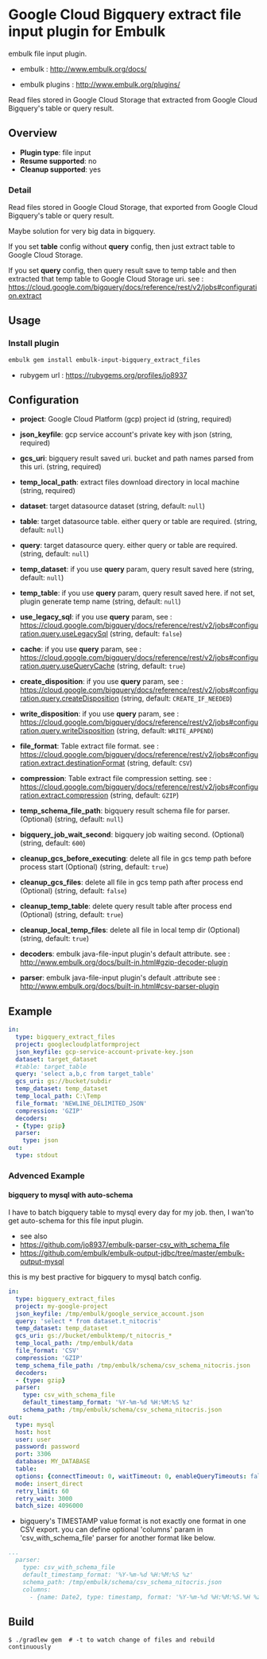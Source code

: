 # Google Cloud Bigquery extract file input plugin for Embulk 

embulk file input plugin. 

- embulk : http://www.embulk.org/docs/

- embulk plugins : http://www.embulk.org/plugins/

Read files stored in Google Cloud Storage that extracted from Google Cloud Bigquery's table or query result.

## Overview

* **Plugin type**: file input
* **Resume supported**: no
* **Cleanup supported**: yes

### Detail

Read files stored in Google Cloud Storage, that exported from Google Cloud Bigquery's table or query result.

Maybe solution for very big data in bigquery.

If you set  **table** config without **query** config, 
then just extract table to Google Cloud Storage.

If you set **query** config,
then query result save to temp table and then extracted that temp table to Google Cloud Storage uri.
see : https://cloud.google.com/bigquery/docs/reference/rest/v2/jobs#configuration.extract
   
## Usage

### Install plugin

```bash
embulk gem install embulk-input-bigquery_extract_files
```

* rubygem url : https://rubygems.org/profiles/jo8937


## Configuration

- **project**: Google Cloud Platform (gcp) project id (string, required)
- **json_keyfile**: gcp service account's private key with json (string, required)
- **gcs_uri**: bigquery result saved uri. bucket and path names parsed from this uri.  (string, required)
- **temp_local_path**: extract files download directory in local machine (string, required)

- **dataset**: target datasource dataset (string, default: `null`)
- **table**: target datasource table. either query or table are required. (string, default: `null`)
- **query**: target datasource query. either query or table are required. (string, default: `null`)

- **temp_dataset**: if you use **query** param, query result saved here  (string, default: `null`)
- **temp_table**: if you use **query** param, query result saved here. if not set, plugin generate temp name (string, default: `null`)
- **use_legacy_sql**: if you use **query** param, see : https://cloud.google.com/bigquery/docs/reference/rest/v2/jobs#configuration.query.useLegacySql (string, default: `false`)
- **cache**: if you use **query** param, see : https://cloud.google.com/bigquery/docs/reference/rest/v2/jobs#configuration.query.useQueryCache (string, default: `true`)
- **create_disposition**: if you use **query** param, see : https://cloud.google.com/bigquery/docs/reference/rest/v2/jobs#configuration.query.createDisposition (string, default: `CREATE_IF_NEEDED`)
- **write_disposition**: if you use **query** param, see : https://cloud.google.com/bigquery/docs/reference/rest/v2/jobs#configuration.query.writeDisposition (string, default: `WRITE_APPEND`)

- **file_format**: Table extract file format. see : https://cloud.google.com/bigquery/docs/reference/rest/v2/jobs#configuration.extract.destinationFormat (string, default: `CSV`)
- **compression**: Table extract file compression setting. see : https://cloud.google.com/bigquery/docs/reference/rest/v2/jobs#configuration.extract.compression (string, default: `GZIP`)

- **temp_schema_file_path**: bigquery result schema file for parser. (Optional) (string, default: `null`)

- **bigquery_job_wait_second**: bigquery job waiting second. (Optional) (string, default: `600`)

- **cleanup_gcs_before_executing**: delete all file in gcs temp path before process start (Optional) (string, default: `true`)

- **cleanup_gcs_files**: delete all file in gcs temp path after process end (Optional) (string, default: `false`)

- **cleanup_temp_table**: delete query result table after process end (Optional) (string, default: `true`)

- **cleanup_local_temp_files**: delete all file in local temp dir (Optional) (string, default: `true`)

- **decoders**: embulk java-file-input plugin's default attribute. see : http://www.embulk.org/docs/built-in.html#gzip-decoder-plugin
- **parser**: embulk java-file-input plugin's default .attribute see : http://www.embulk.org/docs/built-in.html#csv-parser-plugin

## Example

```yaml
in:
  type: bigquery_extract_files
  project: googlecloudplatformproject
  json_keyfile: gcp-service-account-private-key.json
  dataset: target_dataset
  #table: target_table
  query: 'select a,b,c from target_table'
  gcs_uri: gs://bucket/subdir
  temp_dataset: temp_dataset
  temp_local_path: C:\Temp
  file_format: 'NEWLINE_DELIMITED_JSON'
  compression: 'GZIP'
  decoders:
  - {type: gzip}  
  parser:
    type: json
out: 
  type: stdout
```

### Advenced Example 

#### bigquery to mysql with auto-schema 

I have to batch bigquery table to mysql every day for my job.
then, I wan'to get auto-schema for this file input plugin.

- see also 
 - https://github.com/jo8937/embulk-parser-csv_with_schema_file
 - https://github.com/embulk/embulk-output-jdbc/tree/master/embulk-output-mysql

this is my best practive for bigquery to mysql batch config. 

```yaml
in:
  type: bigquery_extract_files
  project: my-google-project
  json_keyfile: /tmp/embulk/google_service_account.json
  query: 'select * from dataset.t_nitocris'
  temp_dataset: temp_dataset
  gcs_uri: gs://bucket/embulktemp/t_nitocris_*
  temp_local_path: /tmp/embulk/data
  file_format: 'CSV'
  compression: 'GZIP'
  temp_schema_file_path: /tmp/embulk/schema/csv_schema_nitocris.json
  decoders:
  - {type: gzip}
  parser:
    type: csv_with_schema_file
    default_timestamp_format: '%Y-%m-%d %H:%M:%S %z'
    schema_path: /tmp/embulk/schema/csv_schema_nitocris.json
out:
  type: mysql
  host: host
  user: user
  password: password
  port: 3306
  database: MY_DATABASE
  table: 
  options: {connectTimeout: 0, waitTimeout: 0, enableQueryTimeouts: false, autoReconnect: true}
  mode: insert_direct
  retry_limit: 60
  retry_wait: 3000
  batch_size: 4096000
```

* bigquery's TIMESTAMP value format is not exactly one format in one CSV export. you can define optional 'columns' param in 'csv_with_schema_file' parser for another format like below.

```yml
...
  parser:
    type: csv_with_schema_file
    default_timestamp_format: '%Y-%m-%d %H:%M:%S %z'
    schema_path: /tmp/embulk/schema/csv_schema_nitocris.json
    columns:
      - {name: Date2, type: timestamp, format: '%Y-%m-%d %H:%M:%S.%H %z'}
```

## Build

```
$ ./gradlew gem  # -t to watch change of files and rebuild continuously
```
